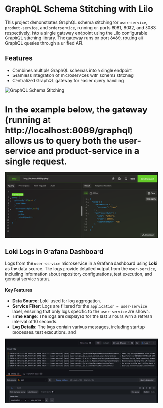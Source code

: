 # GraphQL Schema Stitching with Lilo

This project demonstrates GraphQL schema stitching for `user-service`, `product-service`, and `orderservice`, running on ports 8081, 8082, and 8083 respectively, into a single gateway endpoint using the Lilo configurable GraphQL stitching library. The gateway runs on port 8089, routing all GraphQL queries through a unified API.

## Features
- Combines multiple GraphQL schemas into a single endpoint
- Seamless integration of microservices with schema stitching
- Centralized GraphQL gateway for easier query handling

![GraphQL Schema Stitching](https://miro.medium.com/v2/resize:fit:1100/format:webp/1*aC7w8OOb7IZie7wSSM7Rsw.png)

# In the example below, the gateway (running at http://localhost:8089/graphql) allows us to query both the user-service and product-service in a single request.

![Demo](https://github.com/taha328/Spring-Observability-Grafana-stack-with-GraphQL/blob/main/images/Capture.PNG?raw=true)

## Loki Logs in Grafana Dashboard

Logs from the `user-service` microservice in a Grafana dashboard using **Loki** as the data source. The logs provide detailed output from the `user-service`, including information about repository configurations, test execution, and general service status.

#### Key Features:
- **Data Source**: Loki, used for log aggregation.
- **Service Filter**: Logs are filtered for the `application = user-service` label, ensuring that only logs specific to the `user-service` are shown.
- **Time Range**: The logs are displayed for the last 3 hours with a refresh interval of 10 seconds.
- **Log Details**: The logs contain various messages, including startup processes, test executions, and

![Demo](images/loki.png)  
